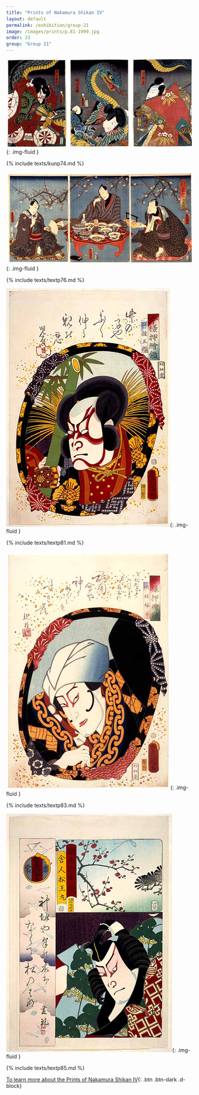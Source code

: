 ```yaml
---
title: "Prints of Nakamura Shikan IV"
layout: default
permalink: /exhibition/group-21
image: /images/prints/p.81-1999.jpg
order: 23
group: "Group 21"
---
```


![Kunisada Image](/images/prints/p.74-1999.jpg){: .img-fluid }

{% include texts/kunp74.md %}

![Kunisada Image](/images/prints/p.76-1999.jpg){: .img-fluid }

{% include texts/textp76.md %}

![Kunisada Image](/images/prints/p.81-1999.jpg){: .img-fluid }

{% include texts/textp81.md %}

![Kunisada Image](/images/prints/p.83-1999.jpg){: .img-fluid }

{% include texts/textp83.md %}

![Kunisada Image](/images/prints/p.85-1999.jpg){: .img-fluid }

{% include texts/textp85.md %}

[To learn more about the Prints of Nakamura Shikan IV](/theme/nakamura-shikan-II){: .btn .btn-dark .d-block}

